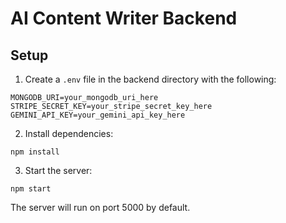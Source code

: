 # AI Content Writer Backend

## Setup

1. Create a `.env` file in the backend directory with the following:

```
MONGODB_URI=your_mongodb_uri_here
STRIPE_SECRET_KEY=your_stripe_secret_key_here
GEMINI_API_KEY=your_gemini_api_key_here
```

2. Install dependencies:
```
npm install
```

3. Start the server:
```
npm start
```

The server will run on port 5000 by default. 